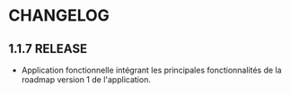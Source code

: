 # CHANGELOG

## 1.1.7 RELEASE
- Application fonctionnelle intégrant les principales fonctionnalités de la roadmap version 1 de l'application.

